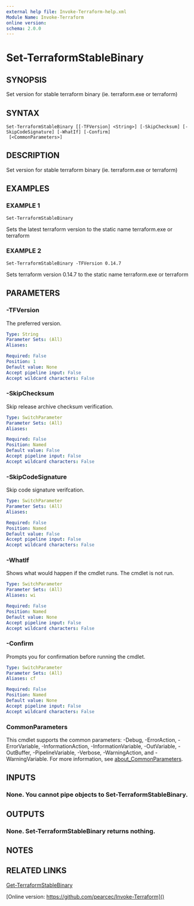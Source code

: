 ```yaml
---
external help file: Invoke-Terraform-help.xml
Module Name: Invoke-Terraform
online version:
schema: 2.0.0
---
```


# Set-TerraformStableBinary

## SYNOPSIS
Set version for stable terraform binary (ie.
terraform.exe or terraform)

## SYNTAX

```
Set-TerraformStableBinary [[-TFVersion] <String>] [-SkipChecksum] [-SkipCodeSignature] [-WhatIf] [-Confirm]
 [<CommonParameters>]
```

## DESCRIPTION
Set version for stable terraform binary (ie.
terraform.exe or terraform)

## EXAMPLES

### EXAMPLE 1
```
Set-TerraformStableBinary
```

Sets the latest terraform version to the static name terraform.exe or terraform

### EXAMPLE 2
```
Set-TerraformStableBinary -TFVersion 0.14.7
```

Sets terraform version 0.14.7 to the static name terraform.exe or terraform

## PARAMETERS

### -TFVersion
The preferred version.

```yaml
Type: String
Parameter Sets: (All)
Aliases:

Required: False
Position: 1
Default value: None
Accept pipeline input: False
Accept wildcard characters: False
```

### -SkipChecksum
Skip release archive checksum verification.

```yaml
Type: SwitchParameter
Parameter Sets: (All)
Aliases:

Required: False
Position: Named
Default value: False
Accept pipeline input: False
Accept wildcard characters: False
```

### -SkipCodeSignature
Skip code signature verifcation.

```yaml
Type: SwitchParameter
Parameter Sets: (All)
Aliases:

Required: False
Position: Named
Default value: False
Accept pipeline input: False
Accept wildcard characters: False
```

### -WhatIf
Shows what would happen if the cmdlet runs.
The cmdlet is not run.

```yaml
Type: SwitchParameter
Parameter Sets: (All)
Aliases: wi

Required: False
Position: Named
Default value: None
Accept pipeline input: False
Accept wildcard characters: False
```

### -Confirm
Prompts you for confirmation before running the cmdlet.

```yaml
Type: SwitchParameter
Parameter Sets: (All)
Aliases: cf

Required: False
Position: Named
Default value: None
Accept pipeline input: False
Accept wildcard characters: False
```

### CommonParameters
This cmdlet supports the common parameters: -Debug, -ErrorAction, -ErrorVariable, -InformationAction, -InformationVariable, -OutVariable, -OutBuffer, -PipelineVariable, -Verbose, -WarningAction, and -WarningVariable. For more information, see [about_CommonParameters](http://go.microsoft.com/fwlink/?LinkID=113216).

## INPUTS

### None. You cannot pipe objects to Set-TerraformStableBinary.
## OUTPUTS

### None. Set-TerraformStableBinary returns nothing.
## NOTES

## RELATED LINKS

[Get-TerraformStableBinary]()

[Online version: https://github.com/pearcec/Invoke-Terraform]()


